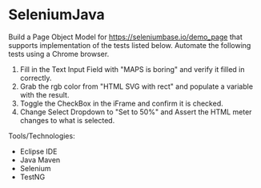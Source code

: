 # SeleniumJava

Build a Page Object Model for https://seleniumbase.io/demo_page that supports implementation of the tests listed below. Automate the following tests using a Chrome browser. 
1.  Fill in the Text Input Field with "MAPS is boring" and verify it filled in correctly.
2.  Grab the rgb color from "HTML SVG with rect" and populate a variable with the result.
3.  Toggle the CheckBox in the iFrame and confirm it is checked.
4.  Change Select Dropdown to "Set to 50%" and Assert the HTML meter changes to what is selected.


Tools/Technologies:
-  Eclipse IDE
-  Java Maven
-  Selenium
-  TestNG
